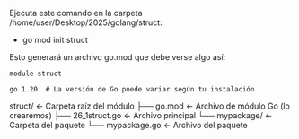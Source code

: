 Ejecuta este comando en la carpeta /home/user/Desktop/2025/golang/struct:
-	go mod init struct

Esto generará un archivo go.mod que debe verse algo así:

	module struct

	go 1.20  # La versión de Go puede variar según tu instalación



struct/                   <- Carpeta raíz del módulo
├── go.mod                <- Archivo de módulo Go (lo crearemos)
├── 26_1struct.go         <- Archivo principal
└── mypackage/            <- Carpeta del paquete
    └── mypackage.go      <- Archivo del paquete

